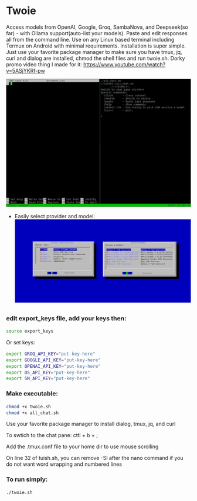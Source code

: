 # Twoie

Access models from OpenAI, Google, Groq, SambaNova, and Deepseek(so far) - with Ollama support(auto-list your models). Paste and edit responses all from the command line. Use on any Linux based terminal including Termux on Android with minimal requirements. Installation is super simple. Just use your favorite package manager to make sure you have tmux, jq, curl and dialog are installed, chmod the shell files and run twoie.sh. Dorky promo video thing I made for it: https://www.youtube.com/watch?v=5ASjYKRf-pw 

![alt text](https://github.com/mrhappynice/tuish/blob/main/tuish.jpg?raw=true)

- Easily select provider and model:
![alt text](https://github.com/mrhappynice/tuish/blob/main/tuish_dialog.jpg?raw=true)

##

### edit export_keys file, add your keys then:
```bash
source export_keys
```
Or set keys:
```bash
export GROQ_API_KEY="put-key-here"
export GOOGLE_API_KEY="put-key-here"
export OPENAI_API_KEY="put-key-here"
export DS_API_KEY="put-key-here"
export SN_API_KEY="put-key-here"
```

### Make executable:
```bash
chmod +x twoie.sh
chmod +x all_chat.sh
```

Use your favorite package manager to install  dialog, tmux, jq, and curl

To swtich to the chat pane: cttl + b + ;

Add the .tmux.conf file to your home dir to use mouse scrolling

On line 32 of tuish.sh, you can remove -Sl after the nano command if you do not want word wrapping and numbered lines

### To run simply:
```bash
./twoie.sh
```

##


